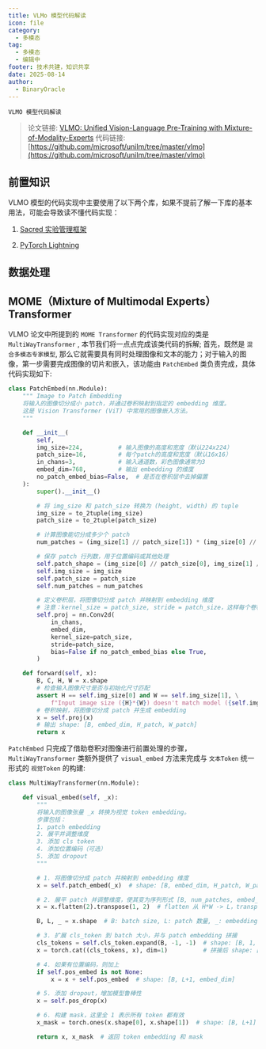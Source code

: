 ```yaml
---
title: VLMo 模型代码解读
icon: file
category:
  - 多模态
tag:
  - 多模态
  - 编辑中
footer: 技术共建，知识共享
date: 2025-08-14
author:
  - BinaryOracle
---
```


`VLMO 模型代码解读` 

<!-- more -->

> 论文链接: [VLMO: Unified Vision-Language Pre-Training with Mixture-of-Modality-Experts](https://arxiv.org/abs/2111.02358)
> 代码链接: [https://github.com/microsoft/unilm/tree/master/vlmo](https://github.com/microsoft/unilm/tree/master/vlmo)

## 前置知识

VLMO 模型的代码实现中主要使用了以下两个库，如果不提前了解一下库的基本用法，可能会导致读不懂代码实现：

1. [Sacred 实验管理框架](https://sacred.readthedocs.io/en/stable/quickstart.html)

2. [PyTorch Lightning](https://lightning.ai/docs/pytorch/stable/starter/introduction.html)

## 数据处理

## MOME（Mixture of Multimodal Experts）Transformer

VLMO 论文中所提到的 `MOME Transformer` 的代码实现对应的类是 `MultiWayTransformer` , 本节我们将一点点完成该类代码的拆解; 首先，既然是 `混合多模态专家模型`, 那么它就需要具有同时处理图像和文本的能力；对于输入的图像，第一步需要完成图像的切片和嵌入，该功能由 `PatchEmbed` 类负责完成，具体代码实现如下:

```python
class PatchEmbed(nn.Module):
    """ Image to Patch Embedding
    将输入的图像切分成小 patch，并通过卷积映射到指定的 embedding 维度。
    这是 Vision Transformer (ViT) 中常用的图像嵌入方法。
    """

    def __init__(
        self,
        img_size=224,          # 输入图像的高度和宽度（默认224x224）
        patch_size=16,         # 每个patch的高度和宽度（默认16x16）
        in_chans=3,            # 输入通道数，彩色图像通常为3
        embed_dim=768,         # 输出 embedding 的维度
        no_patch_embed_bias=False,  # 是否在卷积层中去掉偏置
    ):
        super().__init__()

        # 将 img_size 和 patch_size 转换为 (height, width) 的 tuple
        img_size = to_2tuple(img_size)
        patch_size = to_2tuple(patch_size)

        # 计算图像能切分成多少个 patch
        num_patches = (img_size[1] // patch_size[1]) * (img_size[0] // patch_size[0])

        # 保存 patch 行列数，用于位置编码或其他处理
        self.patch_shape = (img_size[0] // patch_size[0], img_size[1] // patch_size[1])
        self.img_size = img_size
        self.patch_size = patch_size
        self.num_patches = num_patches

        # 定义卷积层，将图像切分成 patch 并映射到 embedding 维度
        # 注意：kernel_size = patch_size, stride = patch_size，这样每个卷积核对应一个 patch
        self.proj = nn.Conv2d(
            in_chans,
            embed_dim,
            kernel_size=patch_size,
            stride=patch_size,
            bias=False if no_patch_embed_bias else True,
        )

    def forward(self, x):
        B, C, H, W = x.shape
        # 检查输入图像尺寸是否与初始化尺寸匹配
        assert H == self.img_size[0] and W == self.img_size[1], \
            f"Input image size ({H}*{W}) doesn't match model ({self.img_size[0]}*{self.img_size[1]})."
        # 卷积映射，将图像切分成 patch 并生成 embedding
        x = self.proj(x)
        # 输出 shape: [B, embed_dim, H_patch, W_patch]
        return x
```

`PatchEmbed` 只完成了借助卷积对图像进行前置处理的步骤，`MultiWayTransformer` 类额外提供了 `visual_embed` 方法来完成与 `文本Token` 统一形式的 `视觉Token` 的构建:

```python
class MultiWayTransformer(nn.Module):

    def visual_embed(self, _x):
        """
        将输入的图像张量 _x 转换为视觉 token embedding。
        步骤包括：
        1. patch embedding
        2. 展平并调整维度
        3. 添加 cls token
        4. 添加位置编码（可选）
        5. 添加 dropout
        """

        # 1. 将图像切分成 patch 并映射到 embedding 维度
        x = self.patch_embed(_x)  # shape: [B, embed_dim, H_patch, W_patch]

        # 2. 展平 patch 并调整维度，使其变为序列形式 [B, num_patches, embed_dim]
        x = x.flatten(2).transpose(1, 2)  # flatten 从 H*W -> L，transpose 调整维度

        B, L, _ = x.shape  # B: batch size, L: patch 数量, _: embedding 维度

        # 3. 扩展 cls_token 到 batch 大小，并与 patch embedding 拼接
        cls_tokens = self.cls_token.expand(B, -1, -1)  # shape: [B, 1, embed_dim]
        x = torch.cat((cls_tokens, x), dim=1)          # 拼接后 shape: [B, L+1, embed_dim]

        # 4. 如果有位置编码，则加上
        if self.pos_embed is not None:
            x = x + self.pos_embed  # shape: [B, L+1, embed_dim]

        # 5. 添加 dropout，增加模型鲁棒性
        x = self.pos_drop(x)

        # 6. 构建 mask，这里全 1 表示所有 token 都有效
        x_mask = torch.ones(x.shape[0], x.shape[1])  # shape: [B, L+1]

        return x, x_mask  # 返回 token embedding 和 mask
```
